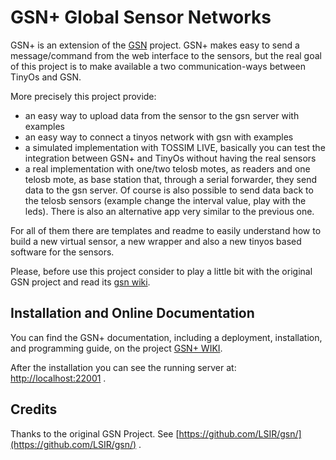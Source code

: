 # GSN+ Global Sensor Networks

GSN+ is an extension of the [GSN](https://github.com/LSIR/gsn) project.
GSN+ makes easy to send a message/command from the web interface to the sensors, but the real goal of this project is to make available a two communication-ways between TinyOs and GSN.

More precisely this project provide:
- an easy way to upload data from the sensor to the gsn server with examples
- an easy way to connect a tinyos network with gsn with examples
- a simulated implementation with TOSSIM LIVE, basically you can test the integration between GSN+ and TinyOs without having the real sensors
- a real implementation with one/two telosb motes, as readers and one telosb mote, as base station that, through a serial forwarder, they send data to the gsn server. Of course is also possible to send data back to the telosb sensors (example change the interval value, play with the leds). 
There is also an alternative app very similar to the previous one.

For all of them there are templates and readme to easily understand how to build a new virtual sensor, a new wrapper and also a new tinyos based software for the sensors. 

Please, before use this project consider to play a little bit with the original GSN project and read its [gsn wiki](https://github.com/LSIR/gsn/wiki). 

## Installation and Online Documentation

You can find the GSN+ documentation, including a deployment, installation, and programming
guide, on the project [GSN+ WIKI](https://github.com/alessiodimichelangeli/gsnplus/wiki).

After the installation you can see the running server at: [http://localhost:22001](http://localhost:22001) .

## Credits

Thanks to the original GSN Project.
See [https://github.com/LSIR/gsn/](https://github.com/LSIR/gsn/) .
